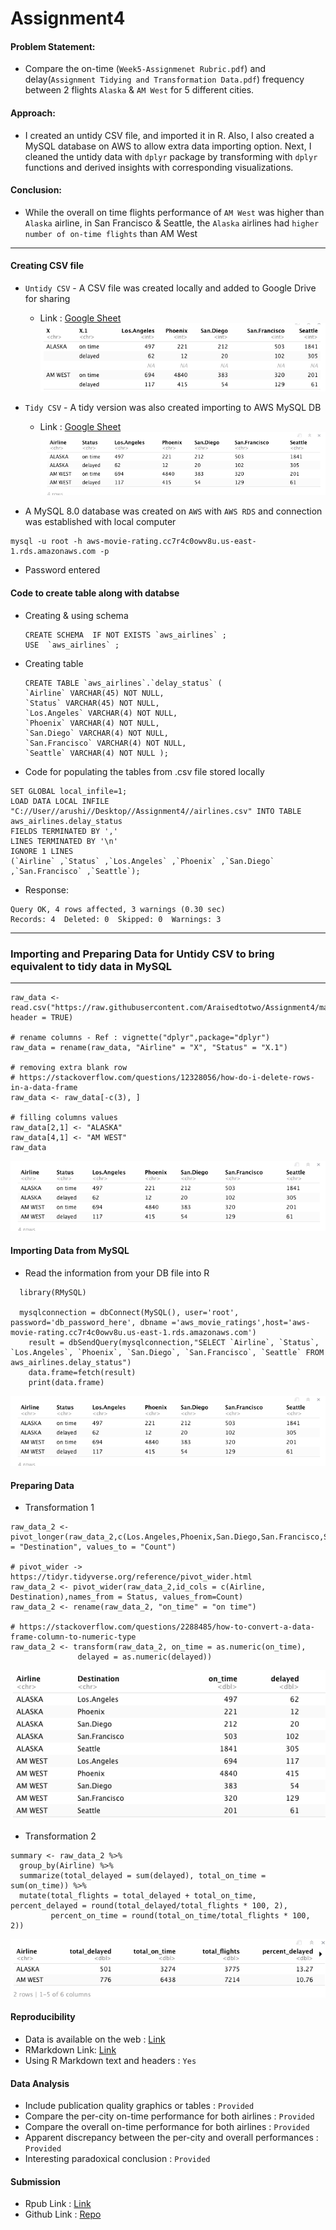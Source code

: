 # Assignment4

#### Problem Statement:

- Compare the on-time (`Week5-Assignmenet Rubric.pdf`) and delay(`Assignment Tidying and Transformation Data.pdf`) frequency between 2 flights `Alaska` & `AM West` for 5 different cities.

#### Approach:
- I created an untidy CSV file, and imported it in R. Also, I also created a MySQL database on AWS to allow extra data importing option. Next, I cleaned the untidy data with `dplyr` package by transforming with `dplyr` functions and derived insights with corresponding visualizations.

#### Conclusion:
- While the overall on time flights performance of `AM West` was higher than `Alaska` airline, in San Francisco & Seattle, the `Alaska` airlines had `higher number of on-time flights` than AM West

---

#### Creating CSV file
- `Untidy CSV` - A CSV file was created locally and added to Google Drive for sharing
  - Link : [Google Sheet](https://drive.google.com/file/d/17-RLFldKSoFWvxLFiJRm8p2aTWWvwXbL/view?usp=sharing)
![](images/untidy_csv.png)

- `Tidy CSV` - A tidy version was also created importing to AWS MySQL DB
  - Link : [Google Sheet](https://drive.google.com/file/d/1_GW7PrBmnxAJva3mXouQPCfIqNmmiw55/view?usp=sharing)
![](images/DB_import.png)

- A MySQL 8.0 database was created on `AWS` with `AWS RDS` and connection was established with local computer
```
mysql -u root -h aws-movie-rating.cc7r4c0owv8u.us-east-1.rds.amazonaws.com -p 
```
  - Password entered

#### Code to create table along with databse
- Creating & using schema
  ```
  CREATE SCHEMA  IF NOT EXISTS `aws_airlines` ;
  USE  `aws_airlines` ;
  ```
- Creating table

  ```
  CREATE TABLE `aws_airlines`.`delay_status` (
  `Airline` VARCHAR(45) NOT NULL,
  `Status` VARCHAR(45) NOT NULL,
  `Los.Angeles` VARCHAR(4) NOT NULL,
  `Phoenix` VARCHAR(4) NOT NULL,
  `San.Diego` VARCHAR(4) NOT NULL,
  `San.Francisco` VARCHAR(4) NOT NULL,
  `Seattle` VARCHAR(4) NOT NULL );
  ```

- Code for populating the tables from .csv file stored locally
```
SET GLOBAL local_infile=1;
LOAD DATA LOCAL INFILE "C://User//arushi//Desktop//Assignment4//airlines.csv" INTO TABLE aws_airlines.delay_status 
FIELDS TERMINATED BY ','
LINES TERMINATED BY '\n'
IGNORE 1 LINES
(`Airline` ,`Status` ,`Los.Angeles` ,`Phoenix` ,`San.Diego` ,`San.Francisco` ,`Seattle`);
```
  - Response:
  ```
  Query OK, 4 rows affected, 3 warnings (0.30 sec)
  Records: 4  Deleted: 0  Skipped: 0  Warnings: 3
  ```
---

### Importing and Preparing Data for Untidy CSV to bring equivalent to tidy data in MySQL
---
```
raw_data <- read.csv("https://raw.githubusercontent.com/Araisedtotwo/Assignment4/master/airlines_untidy.csv", header = TRUE)

# rename columns - Ref : vignette("dplyr",package="dplyr")
raw_data = rename(raw_data, "Airline" = "X", "Status" = "X.1")

# removing extra blank row
# https://stackoverflow.com/questions/12328056/how-do-i-delete-rows-in-a-data-frame
raw_data <- raw_data[-c(3), ]

# filling columns values
raw_data[2,1] <- "ALASKA"
raw_data[4,1] <- "AM WEST"
raw_data
```
![](images/DB_import.png)

#### Importing Data from MySQL

- Read the information from your DB file into R

```
  library(RMySQL)

  mysqlconnection = dbConnect(MySQL(), user='root', password='db_password_here', dbname ='aws_movie_ratings',host='aws-movie-rating.cc7r4c0owv8u.us-east-1.rds.amazonaws.com')
    result = dbSendQuery(mysqlconnection,"SELECT `Airline`, `Status`, `Los.Angeles`, `Phoenix`, `San.Diego`, `San.Francisco`, `Seattle` FROM aws_airlines.delay_status")
    data.frame=fetch(result)
    print(data.frame)
```
![](images/DB_import.png)

#### Preparing Data
- Transformation 1
```
raw_data_2 <- pivot_longer(raw_data_2,c(Los.Angeles,Phoenix,San.Diego,San.Francisco,Seattle),names_to = "Destination", values_to = "Count")

# pivot_wider -> https://tidyr.tidyverse.org/reference/pivot_wider.html
raw_data_2 <- pivot_wider(raw_data_2,id_cols = c(Airline, Destination),names_from = Status, values_from=Count)
raw_data_2 <- rename(raw_data_2, "on_time" = "on time")

# https://stackoverflow.com/questions/2288485/how-to-convert-a-data-frame-column-to-numeric-type
raw_data_2 <- transform(raw_data_2, on_time = as.numeric(on_time), 
               delayed = as.numeric(delayed))

```
![](images/transformation_1.png)
- Transformation 2
```
summary <- raw_data_2 %>% 
  group_by(Airline) %>% 
  summarize(total_delayed = sum(delayed), total_on_time = sum(on_time)) %>% 
  mutate(total_flights = total_delayed + total_on_time, percent_delayed = round(total_delayed/total_flights * 100, 2),
         percent_on_time = round(total_on_time/total_flights * 100, 2))
```
![](images/transformation_2.png)

#### Reproducibility
- Data is available on the web :  [Link](https://drive.google.com/file/d/17-RLFldKSoFWvxLFiJRm8p2aTWWvwXbL/view?usp=sharing)
- RMarkdown Link: [Link](https://github.com/Araisedtotwo/Assignment4/blob/master/week5.Rmd)
- Using R Markdown text and headers : `Yes`

#### Data Analysis
- Include publication quality graphics or tables : `Provided`
- Compare the per-city on-time performance for both airlines : `Provided`
- Compare the overall on-time performance for both airlines : `Provided`
- Apparent discrepancy between the per-city and overall performances : `Provided`
- Interesting paradoxical conclusion : `Provided`

#### Submission
- Rpub Link : [Link](https://rpubs.com/Araisedtotwo/666628)
- Github Link : [Repo](https://github.com/Araisedtotwo/Assignment4)